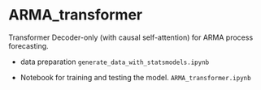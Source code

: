 # ARMA_transformer
Transformer Decoder-only (with causal self-attention) for ARMA process forecasting.
 
- data preparation
`generate_data_with_statsmodels.ipynb`


- Notebook for training and testing the model.
`ARMA_transformer.ipynb`